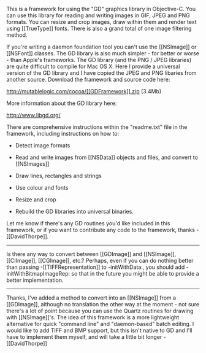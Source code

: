 This is a framework for using the "GD" graphics library in Objective-C.
You can use this library for reading and writing images in GIF, JPEG and PNG
formats. You can resize and crop images, draw within them and render
text using [[TrueType]] fonts. There is also a grand total of one image filtering 
method.

If you're writing a daemon foundation tool you can't use the [[NSImage]] or [[NSFont]]
classes. The GD library is also much simpler - for better or worse - than 
Apple's frameworks. The GD library (and the PNG / JPEG libraries) are quite 
difficult to compile for Mac OS X. Here I provide a universal version of the
GD library and I have copied the JPEG and PNG libaries from another source.
Download the framework and source code here: 

http://mutablelogic.com/cocoa/[[GDFramework]].zip (3.4Mb)

More information about the GD library here:

http://www.libgd.org/

There are comprehensive instructions within the "readme.txt" file in the framework,
including instructions on how to:

 

* Detect image formats

* Read and write images from [[NSData]] objects and files, and convert to [[NSImages]]

*  Draw lines, rectangles and strings

* Use colour and fonts

* Resize and crop

* Rebuild the GD libraries into universal binaries.

 

Let me know if there's any GD routines you'd like included in this framework, or if you
want to contribute any code to the framework, thanks - [[DavidThorpe]].
  
----

Is there any way to convert between [[GDImage]] and [[NSImage]], [[CIImage]], [[CGImage]], etc.? Perhaps, even if you can do nothing better than passing -[[TIFFRepresentation]] to -initWithData:, you should add -initWithBitmapImageRep: so that in the future you might be able to provide a better implementation.

----

Thanks, I've added a method to convert into an [[NSImage]] from a [[GDImage]], although no translation the other way at the moment - not sure there's a lot of point because you can use the Quartz routines for drawing with [[NSImage]]'s. The idea of this framework is a more lightweight alternative for quick "command line" and "daemon-based" batch editing. I would like to add TIFF and BMP support, but this isn't native to GD and I'll have to implement them myself, and will take a little bit longer - [[DavidThorpe]]